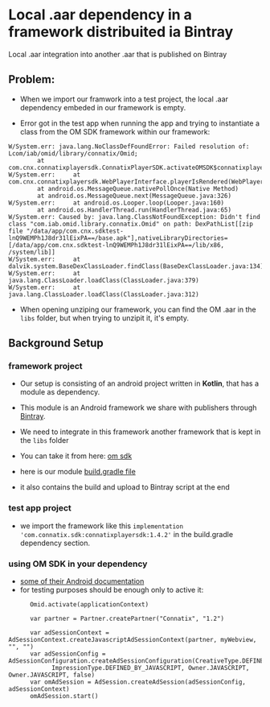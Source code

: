 # Local .aar dependency in a framework distribuited ia Bintray
Local .aar integration into another .aar that is published on Bintray

## Problem:
- When we import our framwork into a test project, the local .aar dependency embeded in our framework is empty. 

- Error got in the test app when running the app and trying to instantiate a class from the OM SDK framework within our framework:
```
W/System.err: java.lang.NoClassDefFoundError: Failed resolution of: Lcom/iab/omid/library/connatix/Omid;
        at com.cnx.connatixplayersdk.ConnatixPlayerSDK.activateOMSDK$connatixplayersdk_release(ConnatixPlayerSDK.kt:415)
W/System.err:     at com.cnx.connatixplayersdk.WebPlayerInterface.playerIsRendered(WebPlayerInterface.kt:29)
        at android.os.MessageQueue.nativePollOnce(Native Method)
        at android.os.MessageQueue.next(MessageQueue.java:326)
W/System.err:     at android.os.Looper.loop(Looper.java:160)
        at android.os.HandlerThread.run(HandlerThread.java:65)
W/System.err: Caused by: java.lang.ClassNotFoundException: Didn't find class "com.iab.omid.library.connatix.Omid" on path: DexPathList[[zip file "/data/app/com.cnx.sdktest-lnQ9WEMPh1J8dr31lEixPA==/base.apk"],nativeLibraryDirectories=[/data/app/com.cnx.sdktest-lnQ9WEMPh1J8dr31lEixPA==/lib/x86, /system/lib]]
W/System.err:     at dalvik.system.BaseDexClassLoader.findClass(BaseDexClassLoader.java:134)
W/System.err:     at java.lang.ClassLoader.loadClass(ClassLoader.java:379)
W/System.err:     at java.lang.ClassLoader.loadClass(ClassLoader.java:312)
```
- When opening unziping our framework, you can find the OM .aar in the ```libs``` folder, but when trying to unzipit it, it's empty. 

## Background Setup 
### framework project
- Our setup is consisting of an android project written in __Kotlin__, that has a module as dependency. 
- This module is an Android framework we share with publishers through [Bintray](https://bintray.com/connatix/ConnatixPlayer/ConnatixPlayerSDK). 
- We need to integrate in this framework another framework that is kept in the ```libs``` folder 
- You can take it from here: [om sdk](https://github.com/mihaifischerConnatix/LocalAarIntegrationViaBintray/blob/master/omsdk-android-1.3.1-release.aar)

- here is our module [build.gradle file](https://github.com/mihaifischerConnatix/LocalAarIntegrationViaBintray/blob/master/build.gradle)
- it also contains the build and upload to Bintray script at the end


### test app project
- we import the framework like this ```implementation 'com.connatix.sdk:connatixplayersdk:1.4.2'``` in the build.gradle dependency section.

### using OM SDK in your dependency
- [some of their Android documentation](https://interactiveadvertisingbureau.github.io/Open-Measurement-SDKAndroid/)
- for testing purposes should be enough only to active it:
```
      Omid.activate(applicationContext)

      var partner = Partner.createPartner("Connatix", "1.2") 

      var adSessionContext = AdSessionContext.createJavascriptAdSessionContext(partner, myWebview, "", "")
      var adSessionConfig = AdSessionConfiguration.createAdSessionConfiguration(CreativeType.DEFINED_BY_JAVASCRIPT,
            ImpressionType.DEFINED_BY_JAVASCRIPT, Owner.JAVASCRIPT, Owner.JAVASCRIPT, false)
      var omAdSession = AdSession.createAdSession(adSessionConfig, adSessionContext)
      omAdSession.start()
      
